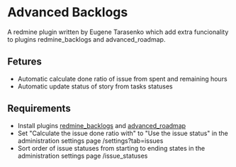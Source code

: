 Advanced Backlogs
=================

A redmine plugin written by Eugene Tarasenko which add extra funcionality to
plugins redmine_backlogs and advanced_roadmap.


Fetures
-------

- Automatic calculate done ratio of issue from spent and remaining hours
- Automatic update status of story from tasks statuses


Requirements
------------

- Install plugins [redmine_backlogs](https://github.com/7bits/redmine_backlogs)
  and [advanced_roadmap](https://github.com/7bits/advanced_roadmap)
- Set "Calculate the issue done ratio with" to "Use the issue status" in the
  administration settings page /settings?tab=issues
- Sort order of issue statuses from starting to ending states in the
  administration settings page /issue_statuses
